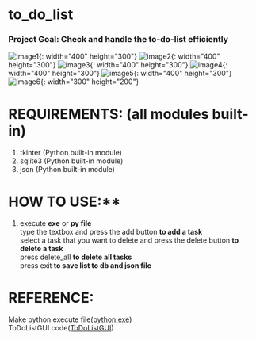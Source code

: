 # to_do_list
### Project Goal: Check and handle the to-do-list efficiently

![image1](https://postfiles.pstatic.net/MjAyNDEyMTJfMTU2/MDAxNzMzOTg4OTcwMzY4.cnKi_tMXKpALNz3S5q0HkNyKwQFmKYRQcTSf8eVmj8og.azb01QJ__IcMqWcgbrNldwL3BOyf9_zyWj4QONm9MPYg.PNG/%EC%8A%A4%ED%81%AC%EB%A6%B0%EC%83%B7_2024-12-12_163214.png?type=w966){: width="400" height="300"}
![image2](https://postfiles.pstatic.net/MjAyNDEyMTJfMjcw/MDAxNzMzOTg4OTc1MzEy.cNYCO3J23lly8uUU8oYG4QbX3hEPysFXjQvFQqYrsv4g.D8z7P41ZS5Dm3t5jo4796LQbXiY8g7l1YxzK2mooM2og.PNG/%EC%8A%A4%ED%81%AC%EB%A6%B0%EC%83%B7_2024-12-12_163258.png?type=w966){: width="400" height="300"}
![image3](https://postfiles.pstatic.net/MjAyNDEyMTJfODkg/MDAxNzMzOTg4OTgwNDQx.f7YMR4OqDnYiGXVLCnkNtvs08vSFzK-rkjdMkuX_b_Ig.P_AM3jmUXKlLP1tvqQNv_HdCEG4DLYefnQuvvkEU9n8g.PNG/%EC%8A%A4%ED%81%AC%EB%A6%B0%EC%83%B7_2024-12-12_163319.png?type=w966){: width="400" height="300"}
![image4](https://postfiles.pstatic.net/MjAyNDEyMTJfMjQ4/MDAxNzMzOTg4OTg0NzMx.pv0zxSDJCn6bh_-62xcpEIp3jOIX8PpA9DK-D3kSnA8g.SrarzgmZJbNn-UO37qwDFD-vFY5sTyl8Tto-QTKE7CEg.PNG/%EC%8A%A4%ED%81%AC%EB%A6%B0%EC%83%B7_2024-12-12_163345.png?type=w966){: width="400" height="300"}
![image5](https://postfiles.pstatic.net/MjAyNDEyMTJfOTcg/MDAxNzMzOTg4OTkwNjU1.q4nK8h2nl6CEg8hw7QGB3wPsYezFuYIzCkFBhnZtkR0g.nhIhOLxHn1hKpC8EG2PXQ4aVkExE7LI6AxsYtW2dk9Qg.PNG/%EC%8A%A4%ED%81%AC%EB%A6%B0%EC%83%B7_2024-12-12_163406.png?type=w966){: width="400" height="300"}
![image6](https://postfiles.pstatic.net/MjAyNDEyMTJfMjMg/MDAxNzMzOTg4OTk1Njg4.7hZ1fcW7qQF5rZxJo3ru1zF8OIQdd_EaSG3S9Ic2sx4g.xCw2uT25kcjGuAUQ3CqXF3jq8PkFQI6jslntCaVg3HAg.PNG/%EC%8A%A4%ED%81%AC%EB%A6%B0%EC%83%B7_2024-12-12_163428.png?type=w966){: width="300" height="200"}

# REQUIREMENTS: (all modules built-in)
1. tkinter (Python built-in module)
2. sqlite3 (Python built-in module)
3. json (Python built-in module)

# HOW TO USE:**
1. execute **exe** or **py file**  
    type the textbox and press the add button **to add a task**  
    select a task that you want to delete and press the delete button **to delete a task**  
    press delete_all **to delete all tasks**  
    press exit **to save list to db and json file**  

# REFERENCE:
Make python execute file([python.exe](https://wikidocs.net/21952))  
ToDoListGUI code([ToDoListGUI](https://blog.naver.com/godjinho/222929821757))